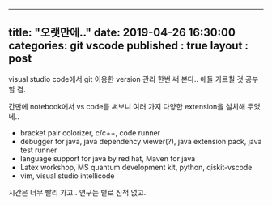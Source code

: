 
---
title: "오랫만에.."
date: 2019-04-26 16:30:00
categories: git vscode 
published : true
layout : post
---

visual studio code에서 git 이용한 version 관리 한번 써 본다..
애들 가르칠 것 공부할 겸.

간만에 notebook에서 vs code를 써보니 여러 가지 다양한 extension을 설치해 두었네..
- bracket pair colorizer, c/c++, code runner
- debugger for java, java dependency viewer(?), java extension pack, java test runner
- language support for java by red hat, Maven for java
- Latex workshop, MS quantum development kit, python, qiskit-vscode
- vim, visual studio intellicode

시간은 너무 빨리 가고.. 연구는 별로 진척 없고.
